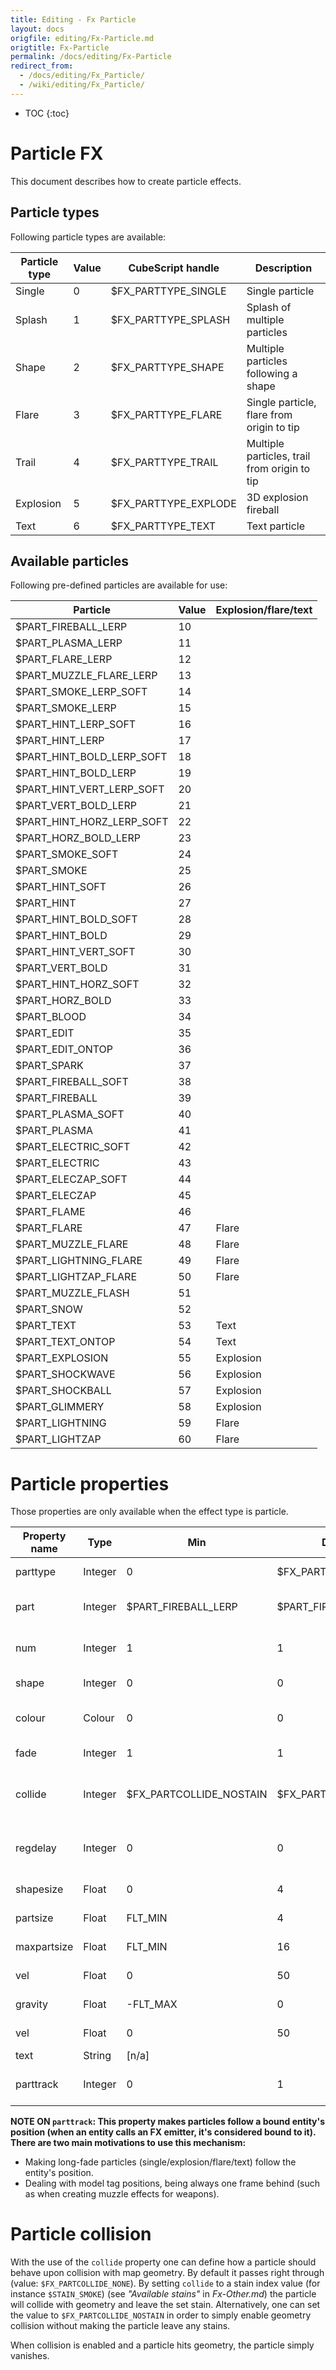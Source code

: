 ```yaml
---
title: Editing - Fx Particle
layout: docs
origfile: editing/Fx-Particle.md
origtitle: Fx-Particle
permalink: /docs/editing/Fx-Particle
redirect_from:
  - /docs/editing/Fx_Particle/
  - /wiki/editing/Fx_Particle/
---
```

* TOC
{:toc}
# Particle FX

This document describes how to create particle effects.

## Particle types

Following particle types are available:

| Particle type | Value | CubeScript handle    | Description                                  |
|---------------|-------|----------------------|----------------------------------------------|
| Single        | 0     | $FX_PARTTYPE_SINGLE  | Single particle                              |
| Splash        | 1     | $FX_PARTTYPE_SPLASH  | Splash of multiple particles                 |
| Shape         | 2     | $FX_PARTTYPE_SHAPE   | Multiple particles following a shape         |
| Flare         | 3     | $FX_PARTTYPE_FLARE   | Single particle, flare from origin to tip    |
| Trail         | 4     | $FX_PARTTYPE_TRAIL   | Multiple particles, trail from origin to tip |
| Explosion     | 5     | $FX_PARTTYPE_EXPLODE | 3D explosion fireball                        |
| Text          | 6     | $FX_PARTTYPE_TEXT    | Text particle                                |

## Available particles

Following pre-defined particles are available for use:

| Particle                 | Value | Explosion/flare/text |
|--------------------------|-------|----------------------|
| $PART_FIREBALL_LERP      | 10    |                      |
| $PART_PLASMA_LERP        | 11    |                      |
| $PART_FLARE_LERP         | 12    |                      |
| $PART_MUZZLE_FLARE_LERP  | 13    |                      |
| $PART_SMOKE_LERP_SOFT    | 14    |                      |
| $PART_SMOKE_LERP         | 15    |                      |
| $PART_HINT_LERP_SOFT     | 16    |                      |
| $PART_HINT_LERP          | 17    |                      |
| $PART_HINT_BOLD_LERP_SOFT| 18    |                      |
| $PART_HINT_BOLD_LERP     | 19    |                      |
| $PART_HINT_VERT_LERP_SOFT| 20    |                      |
| $PART_VERT_BOLD_LERP     | 21    |                      |
| $PART_HINT_HORZ_LERP_SOFT| 22    |                      |
| $PART_HORZ_BOLD_LERP     | 23    |                      |
| $PART_SMOKE_SOFT         | 24    |                      |
| $PART_SMOKE              | 25    |                      |
| $PART_HINT_SOFT          | 26    |                      |
| $PART_HINT               | 27    |                      |
| $PART_HINT_BOLD_SOFT     | 28    |                      |
| $PART_HINT_BOLD          | 29    |                      |
| $PART_HINT_VERT_SOFT     | 30    |                      |
| $PART_VERT_BOLD          | 31    |                      |
| $PART_HINT_HORZ_SOFT     | 32    |                      |
| $PART_HORZ_BOLD          | 33    |                      |
| $PART_BLOOD              | 34    |                      |
| $PART_EDIT               | 35    |                      |
| $PART_EDIT_ONTOP         | 36    |                      |
| $PART_SPARK              | 37    |                      |
| $PART_FIREBALL_SOFT      | 38    |                      |
| $PART_FIREBALL           | 39    |                      |
| $PART_PLASMA_SOFT        | 40    |                      |
| $PART_PLASMA             | 41    |                      |
| $PART_ELECTRIC_SOFT      | 42    |                      |
| $PART_ELECTRIC           | 43    |                      |
| $PART_ELECZAP_SOFT       | 44    |                      |
| $PART_ELECZAP            | 45    |                      |
| $PART_FLAME              | 46    |                      |
| $PART_FLARE              | 47    | Flare                |
| $PART_MUZZLE_FLARE       | 48    | Flare                |
| $PART_LIGHTNING_FLARE    | 49    | Flare                |
| $PART_LIGHTZAP_FLARE     | 50    | Flare                |
| $PART_MUZZLE_FLASH       | 51    |                      |
| $PART_SNOW               | 52    |                      |
| $PART_TEXT               | 53    | Text                 |
| $PART_TEXT_ONTOP         | 54    | Text                 |
| $PART_EXPLOSION          | 55    | Explosion            |
| $PART_SHOCKWAVE          | 56    | Explosion            |
| $PART_SHOCKBALL          | 57    | Explosion            |
| $PART_GLIMMERY           | 58    | Explosion            |
| $PART_LIGHTNING          | 59    | Flare                |
| $PART_LIGHTZAP           | 60    | Flare                |

# Particle properties

Those properties are only available when the effect type is particle.

| Property name  | Type         | Min                     | Default              | Max                 | Modifiers    | Description                                                |
|----------------|--------------|-------------------------|----------------------|---------------------|--------------|------------------------------------------------------------|
| parttype       | Integer      | 0                       | $FX_PART_TYPE_SINGLE | $FX_PARTTYPE_TEXT   |              | Particle type (see *"Particle types"*)                     |
| part           | Integer      | $PART_FIREBALL_LERP     | $PART_FIREBALL_LERP  | $PART_FIREBALL_LERP |              | Particle (see *"Available particles"*)                     |
| num            | Integer      | 1                       | 1                    | 100                 | Random, Lerp | Number of splash particles generated                       |
| shape          | Integer      | 0                       | 0                    | 58                  |              | Particle shape (for shape type)                            |
| colour         | Colour       | 0                       | 0                    | 255                 | Random, Lerp | Particle colour (unless `colorized` is enabled)            |
| fade           | Integer      | 1                       | 1                    | INT_MAX             | Random, Lerp | Particle fade (lifetime) (ms)                              |
| collide        | Integer      | $FX_PARTCOLLIDE_NOSTAIN | $FX_PARTCOLLIDE_NONE | $STAIN_STAIN        |              | Geometry collision and stain. (see *"Particle collision"*) |
| regdelay       | Integer      | 0                       | 0                    | INT_MAX             | Random, Lerp | Random delay (higher the value the lower emit chance)      |
| shapesize      | Float        | 0                       | 4                    | FLT_MAX             | Random, Lerp | Splash/shape/flare size                                    |
| partsize       | Float        | FLT_MIN                 | 4                    | FLT_MAX             | Random, Lerp | Particle size                                              |
| maxpartsize    | Float        | FLT_MIN                 | 16                   | FLT_MAX             | Random, Lerp | Final particle size (explosion)                            |
| vel            | Float        | 0                       | 50                   | FLT_MAX             | Random, Lerp | Splash/shape particle speed                                |
| gravity        | Float        | -FLT_MAX                | 0                    | FLT_MAX             | Random, Lerp | Particle gravity                                           |
| vel            | Float        | 0                       | 50                   | FLT_MAX             | Random, Lerp | Splash/shape particle speed                                |
| text           | String       | [n/a]                   |                      | [n/a]               |              | Text                                                       |
| parttrack      | Integer      | 0                       | 1                    | 1                   |              | Follow entity position (when not using offsets)            |

**NOTE ON `parttrack`: This property makes particles follow a bound entity's position (when an entity calls an FX emitter, it's considered bound to it). There are two main motivations to use this mechanism:**

 * Making long-fade particles (single/explosion/flare/text) follow the entity's position.
 * Dealing with model tag positions, being always one frame behind (such as when creating muzzle effects for weapons).

# Particle collision

With the use of the `collide` property one can define how a particle should behave upon collision with map geometry.
By default it passes right through (value: `$FX_PARTCOLLIDE_NONE`).
By setting `collide` to a stain index value (for instance `$STAIN_SMOKE`) (see *"Available stains"* in *Fx-Other.md*)
the particle will collide with geometry and leave the set stain.
Alternatively, one can set the value to `$FX_PARTCOLLIDE_NOSTAIN` in order to simply
enable geometry collision without making the particle leave any stains.

When collision is enabled and a particle hits geometry, the particle simply vanishes.
